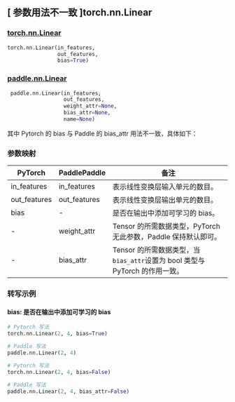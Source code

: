## [ 参数用法不一致 ]torch.nn.Linear
### [torch.nn.Linear](https://pytorch.org/docs/1.13/generated/torch.nn.Linear.html?highlight=linear#torch.nn.Linear)

```python
torch.nn.Linear(in_features,
                out_features,
                bias=True)
```

### [paddle.nn.Linear](https://www.paddlepaddle.org.cn/documentation/docs/zh/api/paddle/nn/Linear_cn.html#linear)

```python
 paddle.nn.Linear(in_features,
                  out_features,
                  weight_attr=None,
                  bias_attr=None,
                  name=None)
```

其中 Pytorch 的 bias 与 Paddle 的 bias_attr 用法不一致，具体如下：
### 参数映射
| PyTorch       | PaddlePaddle | 备注                                                   |
| ------------- | ------------ | ------------------------------------------------------ |
| in_features          | in_features            | 表示线性变换层输入单元的数目。                             |
| out_features          | out_features            | 表示线性变换层输出单元的数目。                             |
| bias          | -            | 是否在输出中添加可学习的 bias。                             |
| -             | weight_attr  | Tensor 的所需数据类型，PyTorch 无此参数，Paddle 保持默认即可。 |
| -             | bias_attr    | Tensor 的所需数据类型，当`bias_attr`设置为 bool 类型与 PyTorch 的作用一致。 |

### 转写示例
#### bias: 是否在输出中添加可学习的 bias
```python
# Pytorch 写法
torch.nn.Linear(2, 4, bias=True)

# Paddle 写法
paddle.nn.Linear(2, 4)
```
```python
# Pytorch 写法
torch.nn.Linear(2, 4, bias=False)

# Paddle 写法
paddle.nn.Linear(2, 4, bias_attr=False)
```
